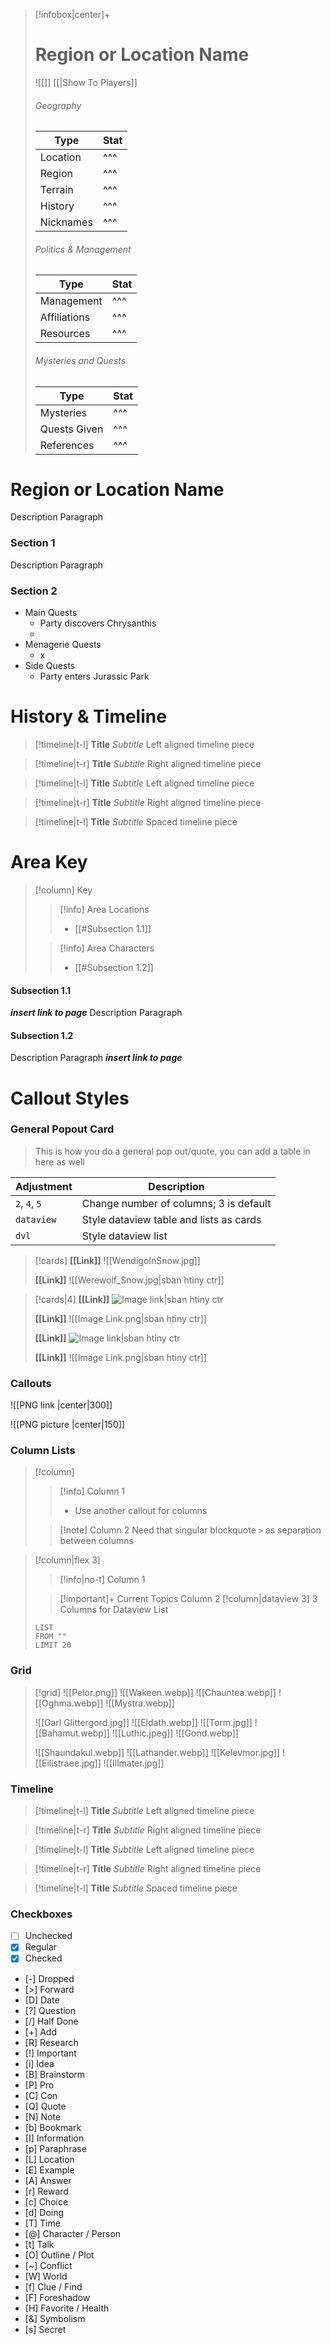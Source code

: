 > [!infobox|center]+
> # Region or Location Name
> ![[]]
> [[|Show To Players]]
> ###### Geography
> Type |  Stat |
> ---|---|
> Location | ^^^ |
> Region | ^^^ |
> Terrain | ^^^ |
> History | ^^^ |
> Nicknames | ^^^ |
> ###### Politics & Management
> Type |  Stat |
> ---|---|
> Management | ^^^ |
> Affiliations | ^^^  |
>Resources | ^^^ |
>###### Mysteries and Quests
> Type |  Stat |
> ---|---|
>Mysteries | ^^^ |
>Quests Given | ^^^  |
>References | ^^^ |


# Region or Location Name

Description Paragraph

### Section 1
Description Paragraph

### Section 2
- Main Quests
	- Party discovers Chrysanthis
	- 
- Menagerie Quests
	- x 
- Side Quests
	- Party enters Jurassic Park

#  History & Timeline


> [!timeline|t-l] **Title** _Subtitle_
> Left aligned timeline piece

> [!timeline|t-r] **Title** *Subtitle*
> Right aligned timeline piece

> [!timeline|t-l] **Title** _Subtitle_
> Left aligned timeline piece

> [!timeline|t-r] **Title** *Subtitle*
> Right aligned timeline piece

> [!timeline|t-l] **Title** *Subtitle*
> Spaced timeline piece


# Area Key


> [!column] Key
>> [!info] Area Locations
>> - [[#Subsection 1.1]]
>
>> [!info] Area Characters
>> - [[#Subsection 1.2]]
>



#### Subsection 1.1
***insert link to page***
Description Paragraph

#### Subsection 1.2
Description Paragraph
***insert link to page***
# Callout Styles


### General Popout Card

>This is how you do a general pop out/quote, you can add a table in here as well

| Adjustment | Description |
| --- | --- |
| `2`, `4`, `5` | Change number of columns; 3 is default |
| `dataview` | Style dataview table and lists as cards |
| `dvl` | Style dataview list

> [!cards]
> **[[Link]]**
> ![[WendigoInSnow.jpg]]
> 
> **[[Link]]**
> ![[Werewolf_Snow.jpg|sban htiny ctr]]


> [!cards|4]
> **[[Link]]**
> ![Image link|sban htiny ctr](https://images.unsplash.com/photo-1574375927938-d5a98e8ffe85?ixlib=rb-1.2.1&q=85&fm=jpg&crop=entropy&cs=srgb&w=1200)
> 
> **[[Link]]**
> ![[Image Link.png|sban htiny ctr]]
> 
> **[[Link]]**
> ![Image link|sban htiny ctr](https://images.unsplash.com/photo-1574375927938-d5a98e8ffe85?ixlib=rb-1.2.1&q=85&fm=jpg&crop=entropy&cs=srgb&w=1200)
> 
> **[[Link]]**
> ![[Image Link.png|sban htiny ctr]]



### Callouts
![[PNG link |center|300]]

![[PNG picture |center|150]]


### Column Lists

> [!column]
>> [!info] Column 1
>> - Use another callout for columns
>
>> [!note] Column 2
>> Need that singular blockquote `>` as separation between columns
>

> [!column|flex 3]
>> [!info|no-t] 
>> Column 1
>
>> [!important]+ Current Topics
>> Column 2
> [!column|dataview 3] 3 Columns for Dataview List
> ```dataview
> LIST
> FROM ""
> LIMIT 20
> ```
> 

### Grid
> [!grid]
> ![[Pelor.png]]
> ![[Wakeen.webp]]
> ![[Chauntea.webp]]
> ![[Oghma.webp]]
> ![[Mystra.webp]]
>
> ![[Garl Glittergord.jpg]]
> ![[Eldath.webp]]
> ![[Torm.jpg]]
> ![[Bahamut.webp]]
> ![[Luthic.jpeg]]
> ![[Gond.webp]]
> 
> ![[Shaundakul.webp]]
> ![[Lathander.webp]]
> ![[Kelevmor.jpg]]
> ![[Eilistraee.jpg]]
> ![[Illmater.jpg]]


### Timeline


> [!timeline|t-l] **Title** _Subtitle_
> Left aligned timeline piece

> [!timeline|t-r] **Title** *Subtitle*
> Right aligned timeline piece

> [!timeline|t-l] **Title** _Subtitle_
> Left aligned timeline piece

> [!timeline|t-r] **Title** *Subtitle*
> Right aligned timeline piece

> [!timeline|t-l] **Title** *Subtitle*
> Spaced timeline piece


### Checkboxes

- [ ] Unchecked 
- [x] Regular 
- [X] Checked 
- [-] Dropped 
- [>] Forward 
- [D] Date 
- [?] Question 
- [/] Half Done 
- [+] Add 
- [R] Research 
- [!] Important 
- [i] Idea 
- [B] Brainstorm 
- [P] Pro 
- [C] Con 
- [Q] Quote 
- [N] Note 
- [b] Bookmark 
- [I] Information 
- [p] Paraphrase 
- [L] Location 
- [E] Example 
- [A] Answer 
- [r] Reward 
- [c] Choice 
- [d] Doing 
- [T] Time 
- [@] Character / Person 
- [t] Talk 
- [O] Outline / Plot 
- [~] Conflict 
- [W] World 
- [f] Clue / Find 
- [F] Foreshadow 
- [H] Favorite / Health 
- [&] Symbolism 
- [s] Secret


